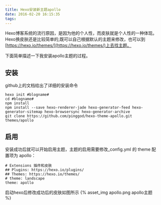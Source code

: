 ```yaml
---
title: Hexo安装新主题apollo
date: 2016-02-20 16:15:35
tags:
---
```


Hexo博客系统的流行原因，是因为他的个人性，而皮肤就是个人性的一种体现。Hexo换皮肤还是比较简单的,既可以自己根据默认的主题来修改，也可以到[https://hexo.io/themes/](https://hexo.io/themes/)上去找主题。

下面简单描述一下我安装apollo主题的过程。

<!-- more -->

## 安装
github上的文档给出了详细的安装命令
```
hexo init #blogname#
cd #blogname# 
npm install
npm install --save hexo-renderer-jade hexo-generator-feed hexo-generator-sitemap hexo-browsersync hexo-generator-archive
git clone https://github.com/pinggod/hexo-theme-apollo.git themes/apollo
```

## 启用
安装成功后就可以开始启用主题，主题的启用需要修改_config.yml 的 theme 配置项为 apollo：
```
# Extensions 插件和皮肤
## Plugins: https://hexo.io/plugins/
## Themes: https://hexo.io/themes/
# theme: landscape
theme: apollo
```

启动hexo后修改成功后的皮肤如图所示
{% asset_img apollo.png apollo主题 %}